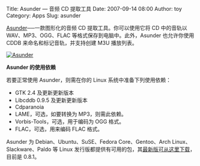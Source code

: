 Title: Asunder — 音频 CD 提取工具
Date: 2007-09-14 08:00
Author: toy
Category: Apps
Slug: asunder

[Asunder](http://littlesvr.ca/asunder/)──一款图形化的音频 CD
提取工具。你可以使用它将 CD 中的音轨以 WAV、MP3、OGG、FLAC
等格式保存到电脑中。此外，Asunder 也允许你使用 CDDB
来命名和标记音轨，并支持创建 M3U 播放列表。

[![Asunder](http://i.linuxtoy.org/i/2007/09/asunder_s.png)](http://i.linuxtoy.org/i/2007/09/asunder.png)

**Asunder 的使用依赖**

若要正常使用 Asunder，则需在你的 Linux 系统中准备下列使用依赖：

-   GTK 2.4 及更新更新版本
-   Libcddb 0.9.5 及更新更新版本
-   Cdparanoia
-   LAME，可选，如要转换为 MP3，则需此依赖。
-   Vorbis-Tools，可选，用于编码为 OGG 格式。
-   FLAC，可选，用来编码 FLAC 格式。

Asunder 为 Debian、Ubuntu、SuSE、Fedora Core、Gentoo、Arch
Linux、Slackware、Paldo 等 Linux
发行版都提供有可用的包，其[最新版可从这里下载](http://littlesvr.ca/asunder/downloads.php)，目前是
0.8.1。
